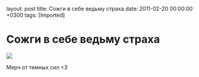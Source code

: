 layout: post
title: Сожги в себе ведьму страха
date: 2011-02-20 00:00:00 +0300
tags: [Imported]
# Сожги в себе ведьму страха

![](http://media.tumblr.com/tumblr_lgx5wl9vKC1qfp23s.png)

Мерч от темных сил <3